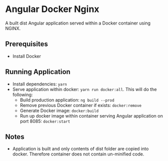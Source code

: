 # Angular Docker Nginx

A built dist Angular application served within a Docker container using NGINX.

## Prerequisites
- Install Docker

## Running Application
- Install dependencies: `yarn`
- Serve application within docker: `yarn run docker:all`. This will do the following:
  * Build production application: `ng build --prod` 
  * Remove previous Docker container if exists: `docker:remove` 
  * Generate Docker image: `docker:build` 
  * Run up docker image within container serving Angular application on port 8085: `docker:start` 

## Notes
- Application is built and only contents of dist folder are copied into docker. Therefore container does not contain un-minified code.